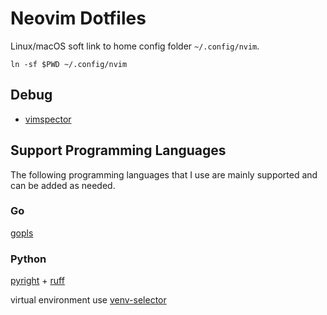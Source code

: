# Neovim Dotfiles

Linux/macOS soft link to home config folder `~/.config/nvim`.

```shell
ln -sf $PWD ~/.config/nvim
```

## Debug

- [vimspector](https://github.com/puremourning/vimspector)

## Support Programming Languages

The following programming languages that I use are mainly supported and can be added as needed.

### Go

[gopls](https://github.com/golang/tools/tree/master/gopls)

### Python

[pyright](https://github.com/neovim/nvim-lspconfig/blob/master/doc/configs.md#pyright) + [ruff](https://github.com/neovim/nvim-lspconfig/blob/master/doc/configs.md#ruff)

virtual environment use [venv-selector](https://github.com/linux-cultist/venv-selector.nvim)
